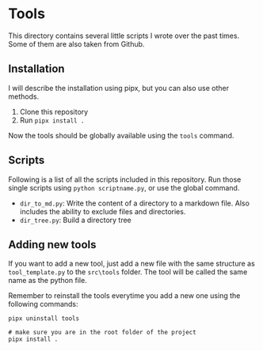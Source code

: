 # Tools

This directory contains several little scripts I wrote over the past times. Some of them are also taken from Github.

## Installation

I will describe the installation using pipx, but you can also use other methods.

1. Clone this repository
2. Run `pipx install .`

Now the tools should be globally available using the `tools` command.

## Scripts

Following is a list of all the scripts included in this repository. Run those single scripts using `python scriptname.py`, or use the global command.

- `dir_to_md.py`: Write the content of a directory to a markdown file. Also includes the ability to exclude files and directories.
- `dir_tree.py`: Build a directory tree

## Adding new tools

If you want to add a new tool, just add a new file with the same structure as `tool_template.py` to the `src\tools` folder. The tool will be called the same name as the python file.

Remember to reinstall the tools everytime you add a new one using the following commands:

```shell
pipx uninstall tools

# make sure you are in the root folder of the project
pipx install .
```
